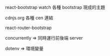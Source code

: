 react-bootstrap watch 各種 bootstrap 現成的主題

cdnjs.org 各種 cen 連結

react-router-bootstrap

concurrently => 同時運行前後端 server

dotenv => 環境變量
